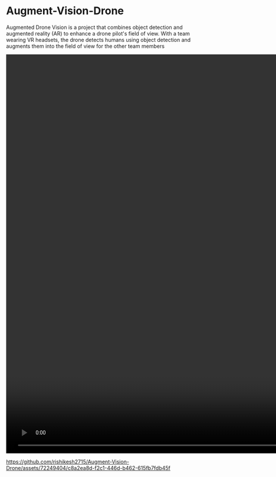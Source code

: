 # Augment-Vision-Drone
Augmented Drone Vision is a project that combines object detection and augmented reality (AR) to enhance a drone pilot's field of view. With a team wearing VR headsets, the drone detects humans using object detection and augments them into the field of view for the other team members

<video width="1920" height="1080" controls>
  <source src="drone_video.mp4" type="video/mp4">
</video>

https://github.com/rishikesh2715/Augment-Vision-Drone/assets/72249404/c8a2ea8d-f2c1-446d-b462-615fb7fdb45f

